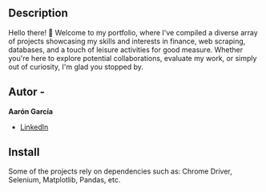 ## Description

Hello there! 👋 Welcome to my portfolio, where I've compiled a diverse array of projects showcasing my skills and interests in finance, web scraping, databases, and a touch of leisure activities for good measure. 
Whether you're here to explore potential collaborations, evaluate my work, or simply out of curiosity, I'm glad you stopped by.

## Autor -
**Aarón García**

* [LinkedIn](https://www.linkedin.com/in/aarón-aldair-3b5075264/)

## Install
Some of the projects rely on dependencies such as: Chrome Driver, Selenium, Matplotlib, Pandas, etc.
